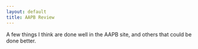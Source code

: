 ```yaml
---
layout: default
title: AAPB Review
---
```


A few things I think are done well in the AAPB site,
and others that could be done better.

<!--more-->

